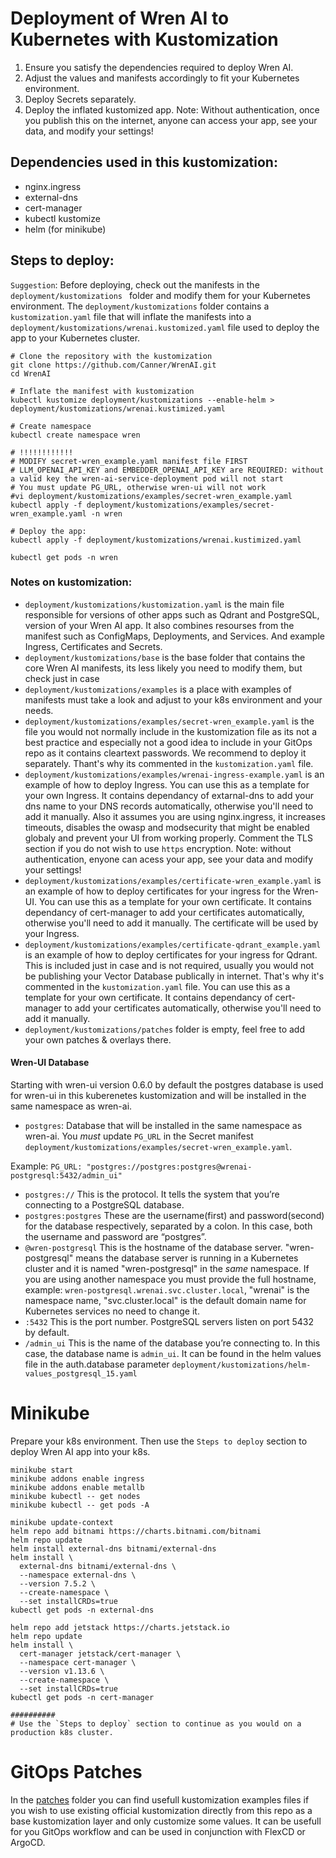# Deployment of Wren AI to Kubernetes with Kustomization
1. Ensure you satisfy the dependencies required to deploy Wren AI.
2. Adjust the values and manifests accordingly to fit your Kubernetes environment.
3. Deploy Secrets separately.
4. Deploy the inflated kustomized app.
Note: Without authentication, once you publish this on the internet, anyone can access your app, see your data, and modify your settings!

## Dependencies used in this kustomization:
- nginx.ingress
- external-dns
- cert-manager
- kubectl kustomize
- helm (for minikube)

## Steps to deploy:

`Suggestion`: Before deploying, check out the manifests in the `deployment/kustomizations ` folder and modify them for your Kubernetes environment.
The `deployment/kustomizations` folder contains a `kustomization.yaml` file that will inflate the manifests into a `deployment/kustomizations/wrenai.kustomized.yaml` file used to deploy the app to your Kubernetes cluster.

```shell
# Clone the repository with the kustomization
git clone https://github.com/Canner/WrenAI.git
cd WrenAI

# Inflate the manifest with kustomization
kubectl kustomize deployment/kustomizations --enable-helm > deployment/kustomizations/wrenai.kustimized.yaml

# Create namespace
kubectl create namespace wren

# !!!!!!!!!!!!
# MODIFY secret-wren_example.yaml manifest file FIRST
# LLM_OPENAI_API_KEY and EMBEDDER_OPENAI_API_KEY are REQUIRED: without a valid key the wren-ai-service-deployment pod will not start
# You must update PG_URL, otherwise wren-ui will not work
#vi deployment/kustomizations/examples/secret-wren_example.yaml
kubectl apply -f deployment/kustomizations/examples/secret-wren_example.yaml -n wren

# Deploy the app:
kubectl apply -f deployment/kustomizations/wrenai.kustimized.yaml

kubectl get pods -n wren
```

### Notes on kustomization:
- `deployment/kustomizations/kustomization.yaml` is the main file responsible for versions of other apps such as Qdrant and PostgreSQL, version of your Wren AI app. It also combines resourses from the manifest such as ConfigMaps, Deployments, and Services. And example Ingress, Certificates and Secrets.
- `deployment/kustomizations/base` is the base folder that contains the core Wren AI manifests, its less likely you need to modify them, but check just in case
- `deployment/kustomizations/examples` is a place with examples of manifests must take a look and adjust to your k8s environment and your needs.
- `deployment/kustomizations/examples/secret-wren_example.yaml` is the file you would not normally include in the kustomization file as its not a best practice and especially not a good idea to include in your GitOps repo as it contains cleartext passwords. We recommend to deploy it separately. Thant's why its commented in the `kustomization.yaml` file.
- `deployment/kustomizations/examples/wrenai-ingress-example.yaml` is an example of how to deploy Ingress. You can use this as a template for your own Ingress. It contains dependancy of extarnal-dns to add your dns name to your DNS records automatically, otherwise you'll need to add it manually. Also it assumes you are using nginx.ingress, it increases timeouts, disables the owasp and modsecurity that might be enabled globaly and prevent your UI from working properly. Comment the TLS section if you do not wish to use `https` encryption. Note: without authentication, enyone can acess your app, see your data and modify your settings!
- `deployment/kustomizations/examples/certificate-wren_example.yaml` is an example of how to deploy certificates for your ingress for the Wren-UI. You can use this as a template for your own certificate. It contains dependancy of cert-manager to add your certificates automatically, otherwise you'll need to add it manually. The certificate will be used by your Ingress.
- `deployment/kustomizations/examples/certificate-qdrant_example.yaml` is an example of how to deploy certificates for your ingress for Qdrant. This is included just in case and is not required, usually you would not be publishing your Vector Database publically in internet. That's why it's commented in the `kustomization.yaml` file. You can use this as a template for your own certificate. It contains dependancy of cert-manager to add your certificates automatically, otherwise you'll need to add it manually.
- `deployment/kustomizations/patches` folder is empty, feel free to add your own patches & overlays there.

#### Wren-UI Database
Starting with wren-ui version 0.6.0 by default the postgres database is used for wren-ui in this kuberenetes kustomization and will be installed in the same namespace as wren-ai.
- `postgres`: Database that will be installed in the same namespace as wren-ai. You *must* update `PG_URL` in the Secret manifest `deployment/kustomizations/examples/secret-wren_example.yaml`.

Example: `PG_URL: "postgres://postgres:postgres@wrenai-postgresql:5432/admin_ui"`
- `postgres://`        This is the protocol. It tells the system that you’re connecting to a PostgreSQL database.
- `postgres:postgres`  These are the username(first) and password(second) for the database respectively, separated by a colon. In this case, both the username and password are “postgres”.
- `@wren-postgresql`   This is the hostname of the database server. "wren-postgresql" means the database server is running in a Kubernetes cluster and it is named "wren-postgresql" in the *same* namespace. If you are using another namespace you must provide the full hostname, example: `wren-postgresql.wrenai.svc.cluster.local`, "wrenai" is the namespace name, "svc.cluster.local" is the default domain name for Kubernetes services no need to change it.
- `:5432`              This is the port number. PostgreSQL servers listen on port 5432 by default.
- `/admin_ui`          This is the name of the database you’re connecting to. In this case, the database name is `admin_ui`. It can be found in the helm values file in the auth.database parameter `deployment/kustomizations/helm-values_postgresql_15.yaml`

# Minikube
Prepare your k8s environment. Then use the `Steps to deploy` section to deploy Wren AI app into your k8s.
```shell
minikube start
minikube addons enable ingress
minikube addons enable metallb
minikube kubectl -- get nodes
minikube kubectl -- get pods -A

minikube update-context
helm repo add bitnami https://charts.bitnami.com/bitnami
helm repo update
helm install external-dns bitnami/external-dns
helm install \
  external-dns bitnami/external-dns \
  --namespace external-dns \
  --version 7.5.2 \
  --create-namespace \
  --set installCRDs=true
kubectl get pods -n external-dns

helm repo add jetstack https://charts.jetstack.io
helm repo update
helm install \
  cert-manager jetstack/cert-manager \
  --namespace cert-manager \
  --version v1.13.6 \
  --create-namespace \
  --set installCRDs=true
kubectl get pods -n cert-manager

##########
# Use the `Steps to deploy` section to continue as you would on a production k8s cluster.
```

# GitOps Patches
In the [patches](deployment/kustomizations/patches) folder you can find usefull kustomization examples files if you wish to use existing official kustomization directly from this repo as a base kustomization layer and only customize some values. It can be usefull for you GitOps workflow and can be used in conjunction with FlexCD or ArgoCD.